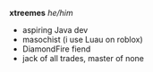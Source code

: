 **xtreemes** _he/him_
- aspiring Java dev
- masochist (i use Luau on roblox)
- DiamondFire fiend
- jack of all trades, master of none
